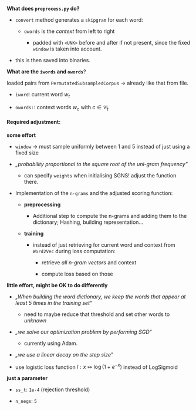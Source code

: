 **What does `preprocess.py` do?**

- `convert` method generates a `skipgram` for each word:
  
  - `owords` is the _context_ from left to right
    
    - padded with `<UNK>` before and after if not present, since the fixed `window` is taken into account.

- this is then saved into binaries.

**What are the `iwords` and `owords`**?

loaded pairs from `PermutatedSubsampledCorpus` -> already like that from file.

- `iword`: current word $w_t$

- `owords:`: context words $w_c$ with $c \in \mathcal{C}_t$ 



#### Required adjustment:

**some effort**

- `window` -> must sample uniformly between 1 and 5 instead of just using a fixed size

- _„probability proportional to the square root of the uni-gram frequency”_
  
  - can specify `weights` when initialising SGNS! adjust the function there.

- Implementation of the `n-grams` and the adjusted scoring function:
  
  - **preprocessing**
    
    - Additional step to compute the n-grams and adding them to the dictionary; Hashing, building representation...
  
  - **training**
    
    - instead of just retrieving for current word and context from `Word2Vec` during loss computation:
      
      - retrieve _all n-gram vectors_ and context
      
      - compute loss based on those
  
  

**little effort, might be OK to do differently**

- _„When building the word dictionary, we keep the words that appear at least 5 times in the training set“_ 
  
  - need to maybe reduce that threshold and set other words to _unknown_

- _„we solve our optimization problem by performing SGD“_
  
  - currently using Adam.

- _„we use a linear decay on the step size”_

- use logistic loss function $l:x ↦ \log(1+e^{-x})$ instead of LogSigmoid



**just a parameter**

- `ss_t`: `1e-4` (rejection threshold)

- `n_negs`: `5`
